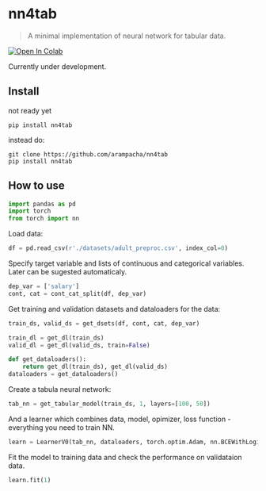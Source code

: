 # nn4tab
> A minimal implementation of neural network for tabular data.


<a href="https://github.com/arampacha/nn4tab/blob/master/_example_adult-clean.ipynb">
  <img src="https://colab.research.google.com/assets/colab-badge.svg" alt="Open In Colab"/>
</a>

Currently under development.

## Install

not ready yet

```
pip install nn4tab
```

instead do:

```
git clone https://github.com/arampacha/nn4tab
pip install nn4tab
```

## How to use

```python
import pandas as pd
import torch
from torch import nn
```

Load data:

```python
df = pd.read_csv(r'./datasets/adult_preproc.csv', index_col=0)
```

Specify target variable and lists of continuous and categorical variables. Later can be sugested automaticaly.

```python
dep_var = ['salary']
cont, cat = cont_cat_split(df, dep_var)
```

Get training and validation datasets and dataloaders for the data:

```python
train_ds, valid_ds = get_dsets(df, cont, cat, dep_var)
```

```python
train_dl = get_dl(train_ds)
valid_dl = get_dl(valid_ds, train=False)
```

```python
def get_dataloaders():
    return get_dl(train_ds), get_dl(valid_ds)
dataloaders = get_dataloaders()
```

Create a tabula neural network:

```python
tab_nn = get_tabular_model(train_ds, 1, layers=[100, 50])
```

And a learner which combines data, model, opimizer, loss function - everything you need to train NN.

```python
learn = LearnerV0(tab_nn, dataloaders, torch.optim.Adam, nn.BCEWithLogitsLoss(), metrics=accuracy_binary)
```

Fit the model to training data and check the performance on validataion data.

```python
learn.fit(1)
```
